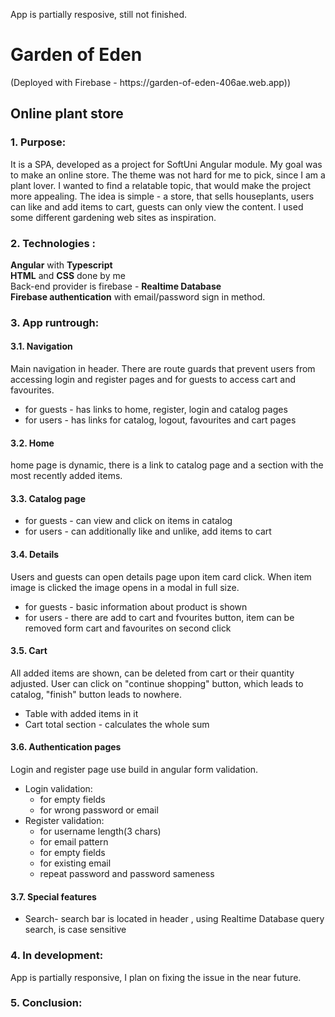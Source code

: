 App is partially resposive, still not finished.

<h1>Garden of Eden </h1>
(Deployed with Firebase - https://garden-of-eden-406ae.web.app))
<h2>Online plant store </h2>
<h3>1. Purpose:</h3> 
It is a SPA, developed as a project for SoftUni Angular module. My goal was to make an online store. The theme was not hard for me to pick, since I am a plant lover. I wanted to find a relatable topic, that would make the project more appealing. The idea is simple - a store, that sells houseplants, users can like and add items to cart, guests can only view the content. I used some different gardening web sites as inspiration.
<h3>2. Technologies :</h3>
<strong>Angular</strong> with <strong>Typescript</strong> <br/>
<strong>HTML</strong> and <strong>CSS</strong> done by me <br>
Back-end provider is firebase - <strong>Realtime Database</strong> <br/> <strong>Firebase authentication</strong> with email/password sign in method. 
<h3>3. App runtrough:</h3>
<h4>3.1. Navigation</h4>
Main navigation in header. There are route guards that prevent users from accessing login and register pages and for guests to access cart and favourites.
    <ul>
      <li>for guests - has links to home, register, login and catalog pages</li>
      <li>for users - has links for catalog, logout, favourites and cart pages</li> 
    </ul> 
<h4>3.2. Home</h4>
home page is dynamic, there is a link to catalog page and a section with the most recently added items.

<h4>3.3. Catalog page</h4> 
     <ul>
      <li>for guests - can view and click on items in catalog</li>
      <li>for users - can additionally like and unlike, add items to cart</li> 
    </ul> 
 <h4>3.4. Details</h4> 
 Users and guests can open details page upon item card click. When item image is clicked the image opens in a modal in full size.
      <ul>
        <li>for guests - basic information about product is shown</li>
        <li>for users - there are add to cart and fvourites button, item can be removed form cart and favourites on second click</li> 
    </ul> 
<h4>3.5. Cart</h4>
All added items are shown, can be deleted from cart or their quantity adjusted. User can click on "continue shopping" button, which leads to catalog, "finish" button leads to nowhere.
    <ul>         
      <li>Table with added items in it</li>
      <li>Cart total section - calculates the whole sum</li>   
    </ul>
<h4>3.6. Authentication pages</h4>
Login and register page use build in angular form validation.
    <ul>
      <li>Login validation:
        <ul>
           <li>for empty fields</li> 
           <li>for wrong password or email</li>   
        </ul>
      </li>
      <li>Register validation:
          <ul>
           <li>for username length(3 chars)</li> 
           <li>for email pattern</li>  
           <li>for empty fields</li> 
           <li>for existing email</li>  
           <li>repeat password and password sameness</li>  
        </ul>
      </li>     
    </ul>
<h4>3.7. Special features</h4>
    <ul>
      <li>Search- search bar is located in header , using Realtime Database query search, is case sensitive </li> 
    </ul>
<h3>4. In development:</h3>
App is partially responsive, I plan on fixing the issue in the near future.
<h3>5. Conclusion:</h3> 






